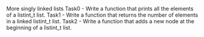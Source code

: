 More singly linked lists
Task0 - Write a function that prints all the elements of a listint_t list.
Task1 - Write a function that returns the number of elements in a linked listint_t list.
Task2 - Write a function that adds a new node at the beginning of a listint_t list.
